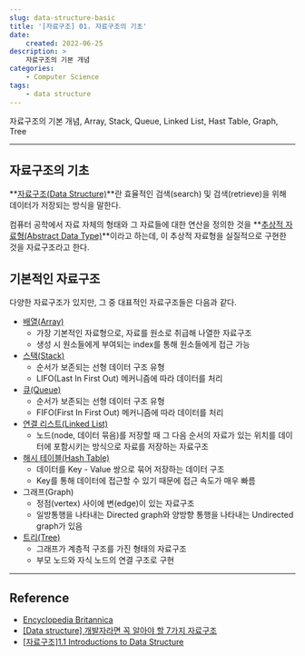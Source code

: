 ```yaml
---
slug: data-structure-basic
title: '[자료구조] 01. 자료구조의 기초'
date:
    created: 2022-06-25
description: >
    자료구조의 기본 개념
categories:
    - Computer Science
tags:
    - data structure
---
```


자료구조의 기본 개념, Array, Stack, Queue, Linked List, Hast Table, Graph, Tree  

<!-- more -->

---

## 자료구조의 기초

**[자료구조(Data Structure)](https://www.britannica.com/technology/data-structure)**란 효율적인 검색(search) 및 검색(retrieve)을 위해 데이터가 저장되는 방식을 말한다.  

컴퓨터 공학에서 자료 자체의 형태와 그 자료들에 대한 연산을 정의한 것을 **[추상적 자료형(Abstract Data Type)](https://en.wikipedia.org/wiki/Abstract_data_type)**이라고 하는데, 이 추상적 자료형을 실질적으로 구현한 것을 자료구조라고 한다.  

## 기본적인 자료구조

다양한 자료구조가 있지만, 그 중 대표적인 자료구조들은 다음과 같다.  

- [배열(Array)](./2022-06-26-data_structure_array.md)
    - 가장 기본적인 자료형으로, 자료를 원소로 취급해 나열한 자료구조
    - 생성 시 원소들에게 부여되는 index를 통해 원소들에게 접근 가능
- [스택(Stack)](./2022-07-02-data_structure_stack.md)
    - 순서가 보존되는 선형 데이터 구조 유형
    - LIFO(Last In First Out) 메커니즘에 따라 데이터를 처리
- [큐(Queue)](./2022-07-03-data_structure_queue_deque.md)
    - 순서가 보존되는 선형 데이터 구조 유형
    - FIFO(First In First Out) 메커니즘에 따라 데이터를 처리
- [연결 리스트(Linked List)](./2022-07-08-data_structure_linked_list.md)
    - 노드(node, 데이터 묶음)를 저장할 때 그 다음 순서의 자료가 있는 위치를 데이터에 포함시키는 방식으로 자료를 저장하는 자료구조
- [해시 테이블(Hash Table)](./2024-07-29-data_structure_hash_table.md)
    - 데이터를 Key - Value 쌍으로 묶어 저장하는 데이터 구조
    - Key를 통해 데이터에 접근할 수 있기 때문에 접근 속도가 매우 빠름
- 그래프(Graph)
    - 정점(vertex) 사이에 변(edge)이 있는 자료구조
    - 일방통행을 나타내는 Directed graph와 양방향 통행을 나타내는 Undirected graph가 있음
- [트리(Tree)](./2024-08-25-data_structure_tree.md)
    - 그래프가 계층적 구조를 가진 형태의 자료구조
    - 부모 노드와 자식 노드의 연결 구조로 구현

---
## Reference
- [Encyclopedia Britannica](https://www.britannica.com/technology/data-structure)
- [[Data structure] 개발자라면 꼭 알아야 할 7가지 자료구조](https://velog.io/@jha0402/Data-structure-%EA%B0%9C%EB%B0%9C%EC%9E%90%EB%9D%BC%EB%A9%B4-%EA%BC%AD-%EC%95%8C%EC%95%84%EC%95%BC-%ED%95%A0-7%EA%B0%80%EC%A7%80-%EC%9E%90%EB%A3%8C%EA%B5%AC%EC%A1%B0#%EB%B0%B0%EC%97%B4-array)
- [[자료구조]1.1 Introductions to Data Structure](https://lizable.github.io/datastructure/Introductions-to-data-structure/)